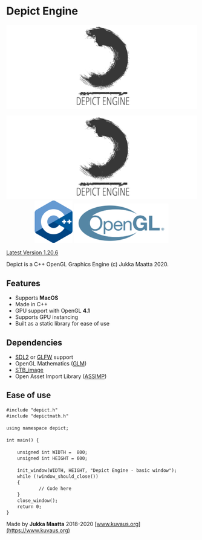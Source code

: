 # Depict Engine
![Depict](./logo/logo.png)
<div style="text-align:center"><img src="./logo/logo.png" alt="Depict" width="1000"/></div>
<div style="text-align:center"><img src="./logo/cpp.png" alt="C++" width="100"/>
<img src="./logo/opengl.svg" alt="OpenGL" width="250"/></div>

[Latest Version 1.20.6](https://github.com/jsmaatta/DepictEngine)

Depict is a  C++ OpenGL Graphics Engine (c) Jukka Maatta 2020.

Features
--------
- Supports **MacOS**
- Made in C++
- GPU support with OpenGL **4.1**
- Supports GPU instancing
- Built as a static library for ease of use

Dependencies
------------
- [SDL2](https://www.libsdl.org/) or [GLFW](https://github.com/glfw/glfw) support
- OpenGL Mathematics ([GLM](https://github.com/g-truc/glm))
- [STB_image](https://github.com/nothings/stb)
- Open Asset Import Library ([ASSIMP](https://github.com/assimp/assimp))

Ease of use
-----------

```
#include "depict.h"
#include "depictmath.h"

using namespace depict;

int main() {

    unsigned int WIDTH =  800;
    unsigned int HEIGHT = 600;

    init_window(WIDTH, HEIGHT, "Depict Engine - basic window");
    while (!window_should_close())
    {
			// Code here
    }
    close_window();   
    return 0;
}
```

Made by  **Jukka Maatta** 2018-2020
[www.kuvaus.org](https://www.kuvaus.org)
